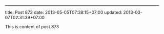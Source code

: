 ---
title: Post 873
date: 2013-05-05T07:38:15+07:00
updated: 2013-03-07T02:31:39+07:00

This is content of post 873